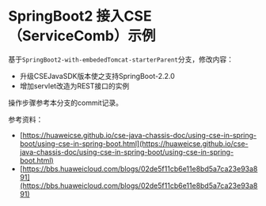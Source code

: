 # SpringBoot2 接入CSE（ServiceComb）示例

基于`SpringBoot2-with-embededTomcat-starterParent`分支，修改内容：
- 升级CSEJavaSDK版本使之支持SpringBoot-2.2.0
- 增加servlet改造为REST接口的实例

操作步骤参考本分支的commit记录。

参考资料：
- [https://huaweicse.github.io/cse-java-chassis-doc/using-cse-in-spring-boot/using-cse-in-spring-boot.html](https://huaweicse.github.io/cse-java-chassis-doc/using-cse-in-spring-boot/using-cse-in-spring-boot.html)
- [https://bbs.huaweicloud.com/blogs/02de5f11cb6e11e8bd5a7ca23e93a891](https://bbs.huaweicloud.com/blogs/02de5f11cb6e11e8bd5a7ca23e93a891)